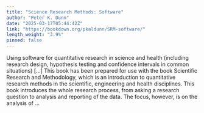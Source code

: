 ```yaml
---
title: "Science Research Methods: Software"
author: "Peter K. Dunn"
date: "2025-03-17T05:44:42Z"
link: "https://bookdown.org/pkaldunn/SRM-software/"
length_weight: "3.9%"
pinned: false
---
```


Using software for quantitative research in science and health (including research design, hypothesis testing and confidence intervals in common situations) [...] This book has been prepared for use with the book
Scientific Research and Methodology,
which is an introduction to quantitative research methods in the scientific, engineering and health disciplines. This book introduces the whole research process, from asking a research question to analysis and reporting of the data.
The focus, however, is on the analysis of ...
